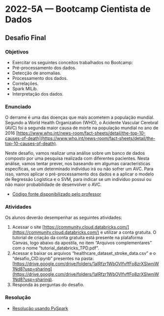 # 2022-5A — Bootcamp Cientista de Dados

## Desafio Final

### Objetivos

- Exercitar os seguintes conceitos trabalhados no Bootcamp:
- Pré-processamento dos dados.
- Detecção de anomalias.
- Processamento dos dados.
- Correlações.
- Spark MlLib.
- Interpretação dos dados.

### Enunciado

O derrame é uma das doenças que mais acometem a população mundial. Segundo a World Health Organization (WHO), o Acidente Vascular Cerebral (AVC) foi a segunda maior causa de morte na população mundial no ano de 2016 [https://www.who.int/news-room/fact-sheets/detail/the-top-10-causes-of-death](https://www.who.int/news-room/fact-sheets/detail/the-top-10-causes-of-death).

Neste desafio, vamos realizar uma análise sobre um banco de dados composto por uma pesquisa realizada com diferentes pacientes. Nesta análise, vamos tentar prever, nos baseando em algumas características específicas, se um determinado indivíduo irá ou não sofrer um AVC. Para isso, vamos aplicar o pré-processamento dos dados e a aplicar o modelo de Regressão Logística e o SVM, para indicar se um indivíduo possui ou não maior probabilidade de desenvolver o AVC.

- [Código fonte disponibilizado pelo professor](DesafioFinal\desafio_CID.ipynb)

### Atividades

Os alunos deverão desempenhar as seguintes atividades:

1. Acessar o site [https://community.cloud.databricks.com/](https://community.cloud.databricks.com/) e utilizar a conta gratuita. O tutorial de criação da conta gratuita está presente na plataforma Canvas, logo abaixo da apostila, no item “Arquivos complementares” com o nome “tutorial_databricks_TPD.pdf”.
2. Acessar e baixar os arquivos “healthcare_dataset_stroke_data.csv” e o “desafio_CID.ipynb” presentes na pasta: [https://drive.google.com/drive/folders/1alRfzr1WbOVlfvffFo8zrXSlwniW1Nd8?usp=sharing](https://drive.google.com/drive/folders/1alRfzr1WbOVlfvffFo8zrXSlwniW1Nd8?usp=sharing).
3. Responda às perguntas do desafio.

### Resolução

- [Resolução usando PySpark](resolucao_PySpark.ipynb)
